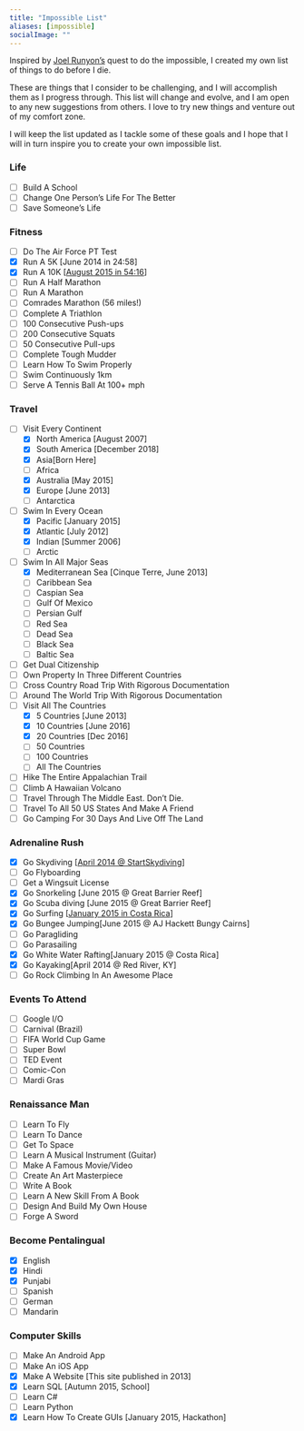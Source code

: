 ```yaml
---
title: "Impossible List"
aliases: [impossible]
socialImage: ""
---
```


Inspired by <a href="http://www.impossiblehq.com">Joel Runyon’s</a> quest to do the impossible, I created my own list of things to do before I die.

These are things that I consider to be challenging, and I will accomplish them as I progress through. This list will change and evolve, and I am open to any new suggestions from others. I love to try new things and venture out of my comfort zone.

I will keep the list updated as I tackle some of these goals and I hope that I will in turn inspire you to create your own impossible list.

### Life

- [ ] Build A School
- [ ] Change One Person’s Life For The Better
- [ ] Save Someone’s Life

### Fitness

- [ ] Do The Air Force PT Test
- [x] Run A 5K [June 2014 in 24:58]
- [x] Run A 10K [[August 2015 in 54:16](/p/my-first-10k/)]
- [ ] Run A Half Marathon
- [ ] Run A Marathon
- [ ] Comrades Marathon (56 miles!)
- [ ] Complete A Triathlon
- [ ] 100 Consecutive Push-ups
- [ ] 200 Consecutive Squats
- [ ] 50 Consecutive Pull-ups
- [ ] Complete Tough Mudder
- [ ] Learn How To Swim Properly
- [ ] Swim Continuously 1km
- [ ] Serve A Tennis Ball At 100+ mph

### Travel

- [ ] Visit Every Continent
  - [x] North America [August 2007] 
  - [x] South America [December 2018] 
  - [x] Asia[Born Here]
  - [ ] Africa
  - [x] Australia [May 2015]
  - [x] Europe [June 2013]
  - [ ] Antarctica
- [ ] Swim In Every Ocean
  - [x] Pacific [January 2015]
  - [x] Atlantic [July 2012]
  - [x] Indian [Summer 2006]
  - [ ] Arctic
- [ ] Swim In All Major Seas
  - [x] Mediterranean Sea [Cinque Terre, June 2013]
  - [ ] Caribbean Sea
  - [ ] Caspian Sea
  - [ ] Gulf Of Mexico
  - [ ] Persian Gulf
  - [ ] Red Sea
  - [ ] Dead Sea
  - [ ] Black Sea
  - [ ] Baltic Sea
- [ ] Get Dual Citizenship
- [ ] Own Property In Three Different Countries
- [ ] Cross Country Road Trip With Rigorous Documentation
- [ ] Around The World Trip With Rigorous Documentation
- [ ] Visit All The Countries
  - [x] 5 Countries [June 2013]
  - [x] 10 Countries [June 2016]
  - [x] 20 Countries [Dec 2016]
  - [ ] 50 Countries
  - [ ] 100 Countries
  - [ ] All The Countries
- [ ] Hike The Entire Appalachian Trail
- [ ] Climb A Hawaiian Volcano
- [ ] Travel Through The Middle East. Don’t Die.
- [ ] Travel To All 50 US States And Make A Friend
- [ ] Go Camping For 30 Days And Live Off The Land

### Adrenaline Rush

- [x] Go Skydiving [[April 2014 @ StartSkydiving](/p/skydiving)]
- [ ] Go Flyboarding
- [ ] Get a Wingsuit License
- [x] Go Snorkeling [June 2015 @ Great Barrier Reef]
- [x] Go Scuba diving [June 2015 @ Great Barrier Reef]
- [x] Go Surfing [[January 2015 in Costa Rica](https://instagram.com/p/zS-kKymSEK/?modal=true)]
- [x] Go Bungee Jumping[June 2015 @ AJ Hackett Bungy Cairns]
- [ ] Go Paragliding
- [ ] Go Parasailing
- [x] Go White Water Rafting[January 2015 @ Costa Rica]
- [x] Go Kayaking[April 2014 @ Red River, KY]
- [ ] Go Rock Climbing In An Awesome Place

### Events To Attend

- [ ] Google I/O
- [ ] Carnival (Brazil)
- [ ] FIFA World Cup Game
- [ ] Super Bowl
- [ ] TED Event
- [ ] Comic-Con
- [ ] Mardi Gras

### Renaissance Man

- [ ] Learn To Fly
- [ ] Learn To Dance
- [ ] Get To Space
- [ ] Learn A Musical Instrument (Guitar)
- [ ] Make A Famous Movie/Video
- [ ] Create An Art Masterpiece
- [ ] Write A Book
- [ ] Learn A New Skill From A Book
- [ ] Design And Build My Own House
- [ ] Forge A Sword

### Become Pentalingual

- [x] English
- [x] Hindi
- [x] Punjabi
- [ ] Spanish
- [ ] German
- [ ] Mandarin

### Computer Skills

- [ ] Make An Android App
- [ ] Make An iOS App
- [x] Make A Website [This site published in 2013]
- [x] Learn SQL [Autumn 2015, School]
- [ ] Learn C#
- [ ] Learn Python
- [x] Learn How To Create GUIs [January 2015, Hackathon]
